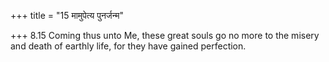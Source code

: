 +++
title = "15 मामुपेत्य पुनर्जन्म"

+++
8.15 Coming thus unto Me, these great souls go no more to the misery and
death of earthly life, for they have gained perfection.
